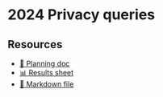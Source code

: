 # 2024 Privacy queries

<!--
  This directory contains all of the 2024 Privacy chapter queries.

  Each query should have a corresponding `metric_name.sql` file.
  Note that readers are linked to this directory, so try to make the SQL file names descriptive for easy browsing.

  Analysts: if helpful, you can use this README to give additional info about the queries.
-->

## Resources

- [📄 Planning doc][~google-doc]
- [📊 Results sheet][~google-sheets]
- [📝 Markdown file][~chapter-markdown]

[~google-doc]: https://docs.google.com/document/d/14XXHV7A8WI1a-UQqmlRj4dKYIJjZMqo__CN5POfM9Po/edit
[~google-sheets]: https://docs.google.com/spreadsheets/d/18r8cT6x9lPdM-rXvXjsqx84W7ZDdTDYGD59xr0UGOwg/edit#gid=1778117656
[~chapter-markdown]: https://github.com/HTTPArchive/almanac.httparchive.org/tree/main/src/content/en/2024/privacy.md
